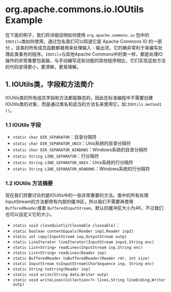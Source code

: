 # org.apache.commons.io.IOUtils Example

在下面的例子，我们将详细说明如何使用 `org.apache.commons.io` 包中的 `IOUtils`类如何使用，通过包名我们可以知道它是 Apache Commons IO 的一部分 。该类的所有成员函数都被用来处理输入 - 输出流，它的确非常利于来编写处理此类事务的程序。`IOUtils`与其他Apache Commons中的类一样，都是处理IO操作的非常重要包装器，与手动编写这些功能的其他程序相比，它们实现这些方法的代码变得更小，更清晰，更易理解。

## 1. IOUtils类，字段和方法简介

IOUtils类的所有成员字段和方法都是静态的，因此在标准编程中不需要创建IOUtils类的对象，而是通过类名和适当的方法名来使用它。如:`IOUtils.method1 ()`。

### 1.1 IOUtils 字段

* `static char DIR_SEPARATOR`：目录分隔符
* `static char DIR_SEPARATOR_UNIX`：Unix系统的目录分隔符
* `static char DIR_SEPARATOR_WINDOWS`：Windows系统的目录分隔符
* `static String LINE_SEPARATOR`：行分隔符
* `static String LINE_SEPARATOR_UNIX`：Unix系统的行分隔符
* `static String LINE_SEPARATOR_WINDOWS`：Windows系统的行分隔符

### 1.2 IOUtils 方法摘要

现在我们将要讨论的是IOUtils中的一些非常重要的方法。类中的所有处理InputStream的方法都带有内部的缓冲区，所以我们不需要再使用 `BufferedReader`或者 `BufferedInputStream`，默认的缓冲区大小为4K，不过我们也可以自定义它的大小。

* `static void closeQuietly(Closeable closeable)`：
* `static boolean contentEquals(Reader inp1,Reader inp2)`
* `static int copy(InputStream inp,OutputStream outp)`
* `static LineIterator lineIterator(InputStream input,String enc)`
* `static List<String> readLines(InputStream inp,String enc)`
* `static List<String> readLines(Reader inp)`
* `static BufferedReader toBufferedReader(Reader rdr, int size)`
* `static InputStream toInputStream(CharSequence inp, String enc)`
* `static String toString(Reader inp)`
* `static void write(String data,Writer outp)`
* `static void writeLines(Collection<?> lines,String lineEnding,Writer outp)`
